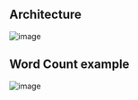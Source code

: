 ## Architecture
![image](https://github.com/user-attachments/assets/883d6169-df33-40d5-b456-9cb005de3631)


## Word Count example
![image](https://github.com/user-attachments/assets/dbe9e694-9631-40cf-9eea-b64146144285)
